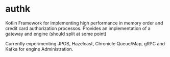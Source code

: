 # authk
Kotlin Framework for implementing high performance in memory order and credit card authorization processos. Provides an implementation of a gateway and engine (should split at some point)

Currently experimenting JPOS, Hazelcast, Chronicle Queue/Map, gRPC and Kafka for engine Administration. 
